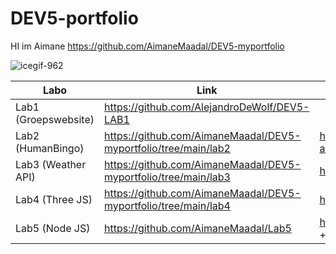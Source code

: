 # DEV5-portfolio
HI im Aimane
https://github.com/AimaneMaadal/DEV5-myportfolio

![icegif-962](https://user-images.githubusercontent.com/101838583/191476946-7f80f036-af79-4389-acd0-8d6bc363322f.gif)


| Labo  | Link | Demo |
| ------------- | ------------- | ------------- |
| Lab1 (Groepswebsite)  | https://github.com/AlejandroDeWolf/DEV5-LAB1 |
| Lab2 (HumanBingo)  | https://github.com/AimaneMaadal/DEV5-myportfolio/tree/main/lab2 | https://codesandbox.io/s/lab2-aimanemaadal-5lvcld |
| Lab3 (Weather API)  | https://github.com/AimaneMaadal/DEV5-myportfolio/tree/main/lab3 | https://lab3-silk.vercel.app/ |
| Lab4 (Three JS)  | https://github.com/AimaneMaadal/DEV5-myportfolio/tree/main/lab4 | https://donut-murex.vercel.app/ |
| Lab5 (Node JS)  | https://github.com/AimaneMaadal/Lab5 | https://codepen.io/aimane223/pen/VwxgwjM + https://lab5-api-aimane.herokuapp.com/ |

